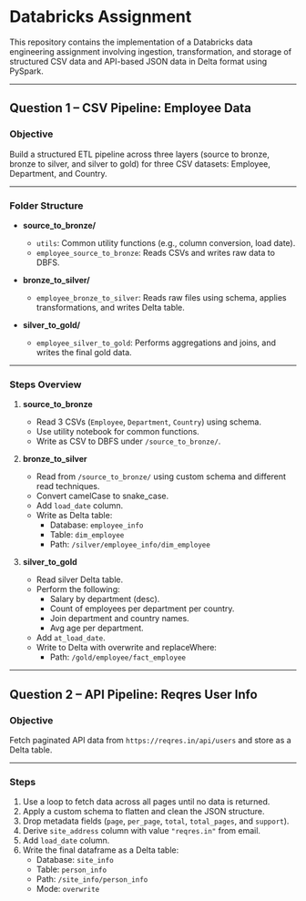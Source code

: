 # Databricks Assignment

This repository contains the implementation of a Databricks data engineering assignment involving ingestion, transformation, and storage of structured CSV data and API-based JSON data in Delta format using PySpark.

---

## Question 1 – CSV Pipeline: Employee Data

### Objective
Build a structured ETL pipeline across three layers (source to bronze, bronze to silver, and silver to gold) for three CSV datasets: Employee, Department, and Country.

---

### Folder Structure

- **source_to_bronze/**
  - `utils`: Common utility functions (e.g., column conversion, load date).
  - `employee_source_to_bronze`: Reads CSVs and writes raw data to DBFS.

- **bronze_to_silver/**
  - `employee_bronze_to_silver`: Reads raw files using schema, applies transformations, and writes Delta table.

- **silver_to_gold/**
  - `employee_silver_to_gold`: Performs aggregations and joins, and writes the final gold data.

---

### Steps Overview

1. **source_to_bronze**
   - Read 3 CSVs (`Employee`, `Department`, `Country`) using schema.
   - Use utility notebook for common functions.
   - Write as CSV to DBFS under `/source_to_bronze/`.

2. **bronze_to_silver**
   - Read from `/source_to_bronze/` using custom schema and different read techniques.
   - Convert camelCase to snake_case.
   - Add `load_date` column.
   - Write as Delta table:  
     - Database: `employee_info`  
     - Table: `dim_employee`  
     - Path: `/silver/employee_info/dim_employee`

3. **silver_to_gold**
   - Read silver Delta table.
   - Perform the following:
     - Salary by department (desc).
     - Count of employees per department per country.
     - Join department and country names.
     - Avg age per department.
   - Add `at_load_date`.
   - Write to Delta with overwrite and replaceWhere:
     - Path: `/gold/employee/fact_employee`

---

## Question 2 – API Pipeline: Reqres User Info

### Objective
Fetch paginated API data from `https://reqres.in/api/users` and store as a Delta table.

---

### Steps

1. Use a loop to fetch data across all pages until no data is returned.
2. Apply a custom schema to flatten and clean the JSON structure.
3. Drop metadata fields (`page`, `per_page`, `total`, `total_pages`, and `support`).
4. Derive `site_address` column with value `"reqres.in"` from email.
5. Add `load_date` column.
6. Write the final dataframe as a Delta table:
   - Database: `site_info`
   - Table: `person_info`
   - Path: `/site_info/person_info`
   - Mode: `overwrite`
